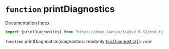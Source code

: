 # `function` printDiagnostics

[Documentation Index](../README.md)

```ts
import {printDiagnostics} from "https://deno.land/x/tsa@v0.0.32/mod.ts"
```

`function` printDiagnostics(diagnostics: readonly [tsa.Diagnostic](../interface.Diagnostic/README.md)\[]): `void`

